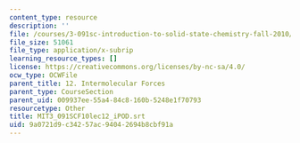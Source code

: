 ```yaml
---
content_type: resource
description: ''
file: /courses/3-091sc-introduction-to-solid-state-chemistry-fall-2010/9a0721d9c34257ac94042694b8cbf91a_MIT3_091SCF10lec12_iPOD.vtt
file_size: 51061
file_type: application/x-subrip
learning_resource_types: []
license: https://creativecommons.org/licenses/by-nc-sa/4.0/
ocw_type: OCWFile
parent_title: 12. Intermolecular Forces
parent_type: CourseSection
parent_uid: 009937ee-55a4-84c8-160b-5248e1f70793
resourcetype: Other
title: MIT3_091SCF10lec12_iPOD.srt
uid: 9a0721d9-c342-57ac-9404-2694b8cbf91a
---
```

